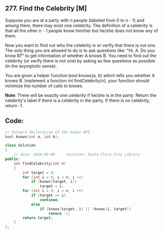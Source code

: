 ## 277. Find the Celebrity [M]
Suppose you are at a party with n people (labeled from 0 to n - 1) and among them, there may exist one celebrity. The definition of a celebrity is that all the other n - 1 people know him/her but he/she does not know any of them.   

Now you want to find out who the celebrity is or verify that there is not one. The only thing you are allowed to do is to ask questions like: "Hi, A. Do you know B?" to get information of whether A knows B. You need to find out the celebrity (or verify there is not one) by asking as few questions as possible (in the asymptotic sense).   

You are given a helper function bool knows(a, b) which tells you whether A knows B. Implement a function int findCelebrity(n), your function should minimize the number of calls to knows.   

**Note**: There will be exactly one celebrity if he/she is in the party. Return the celebrity's label if there is a celebrity in the party. If there is no celebrity, return -1.   

## Code:
```c++
// Forward declaration of the knows API.
bool knows(int a, int b);

class Solution 
{
    // date: 2016-09-08     location: Santa Clara City Library
public:
    int findCelebrity(int n) 
    {
        int target = 0;
        for (int i = 0; i < n; i ++)
            if (knows(target, i))
                target = i;
        for (int i = 0; i < n; i ++)
            if (target == i)    
                continue;
            else
                if (knows(target, i) || !knows(i, target))
                    return -1;
        return target;
    }
};
```

